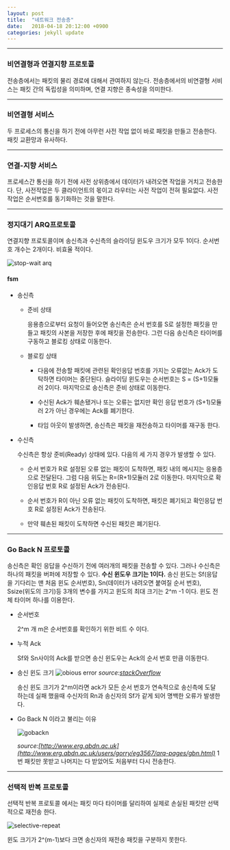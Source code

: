 ```yaml
---
layout: post
title:  "네트워크 전송층"
date:   2018-04-18 20:12:00 +0900
categories: jekyll update
---
```


---
### 비연결형과 연결지향 프로토콜

전송층에서는 패킷의 물리 경로에 대해서 관여하지 않는다. 전송층에서의 비연결형 서비스는 패킷 간의 독립성을 의미하며, 연결 지향은 종속성을 의미한다.

---
### 비연결형 서비스

두 프로세스의 통신을 하기 전에 아무런 사전 작업 없이 바로 패킷을 만들고 전송한다. 패킷 교환망과 유사하다.

---
### 연결-지향 서비스

프로세스간 통신을 하기 전에 사전 상위층에서 데이터가 내려오면 작업을 거치고 전송한다. 단, 사전작업은 두 클라이언트의 몫이고 라우터는 사전 작업이 전혀 필요없다. 사전 작업은 순서번호를 동기화하는 것을 말한다.

---
### 정지대기 ARQ프로토콜

연결지향 프로토콜이며 송신측과 수신측의 슬라이딩 윈도우 크기가 모두 1이다. 순서번호 개수는 2개이다. 비효율 적이다.

![stop-wait arq](https://image.slidesharecdn.com/lec-1819-100419044113-phpapp02/95/flow-error-control-17-728.jpg?cb=1271652132)
#### fsm

* 송신측

  * 준비 상태

    응용층으로부터 요청이 들어오면 송신측은 순서 번호를 S로 설정한 패킷을 만들고 패킷의 사본을 저장한 후에 패킷을 전송한다. 그런 다음 송신측은 타이머를 구동하고 블로킹 상태로 이동한다.

  * 블로킹 상태

    * 다음에 전송할 패킷에 관련된 확인응답 번호를 가지는 오류없는 Ack가 도탁하면 타이머는 중단된다. 슬라이딩 윈도우는 순서번호는 S = (S+1)모듈러 2이다. 마지막으로 송신측은 준비 상태로 이동한다.

    * 수신된 Ack가 훼손됐거나 또는 오류는 없지만 확인 응답 번호가 (S+1)모듈러 2가 아닌 경우에는 Ack를 폐기한다.

    * 타임 아웃이 발생하면, 송신측은 패킷을 재전송하고 타이머를 재구동 한다.

* 수신측

  수신측은 항상 준비(Ready) 상태에 있다. 다음의 세 가지 경우가 발생할 수 있다.

  * 순서 번호가 R로 설정된 오류 없는 패킷이 도착하면, 패킷 내의 메시지는 응용층으로 전달된다. 그럼 다음 위도는 R=(R+1)모듈러 2로 이동한다. 마지막으로 확인응답 번호 R로 설정된 Ack가 전송된다.

  * 순서 번호가 R이 아닌 오류 없는 패킷이 도착하면, 패킷은 폐기되고 확인응답 번호 R로 설정된 Ack가 전송된다.

  * 만약 훼손된 패킷이 도착하면 수신된 패킷은 폐기된다.

---
### Go Back N 프로토콜

송신측은 확인 응답을 수신하기 전에 여러개의 패킷을 전송할 수 있다. 그러나 수신측은 하나의 패킷을 버퍼에 저장할 수 있다. **수신 윈도우 크기는 1이다.** 송신 윈도는 Sf(응답을 기다리는 맨 처음 윈도 순서번호), Sn(데이터가 내려오면 붙여질 순서 번호), Ssize(위도의 크기)등 3개의 변수를 가지고 윈도의 최대 크기는 2^m -1 이다. 윈도 전체 타이머 하나를 이용한다.

* 순서번호

  2^m 개 m은 순서번호를 확인하기 위한 비트 수 이다.

* 누적 Ack

  Sf와 Sn사이의 Ack를 받으면 송신 윈도우는 Ack의 순서 번호 만큼 이동한다.

* 송신 윈도 크기
  ![obious error](https://i.stack.imgur.com/Vsto6.jpg)
  _source:[stackOverflow](https://stackoverflow.com/questions/28444055/go-back-n-window-size)_

  송신 윈도 크기가 2^m이라면 ack가 모든 순서 번호가 연속적으로 송신측에 도달 하는데 실패 했을때 수신자의 Rn과 송신자의 Sf가 같게 되어 명백한 오류가 발생한다.

* Go Back N 이라고 불리는 이유

  ![gobackn](http://www.erg.abdn.ac.uk/users/gorry/eg3567/images/arq-gbn-diag.gif)

  _source:[http://www.erg.abdn.ac.uk](http://www.erg.abdn.ac.uk/users/gorry/eg3567/arq-pages/gbn.html)_
  1번 패킷만 못받고 나머지는 다 받았어도 처음부터 다시 전송한다.

---
### 선택적 반복 프로토콜

선택적 반복 프로토콜 에서는 패킷 마다 타이머를 달리하여 실제로 손실된 패킷만 선택적으로 재전송 한다.

![selective-repeat](http://cfile2.uf.tistory.com/image/13109D4F50A1F3CA0DAB43)

윈도 크기가 2^(m-1)보다 크면 송신자의 재전송 패킷을 구분하지 못한다.
